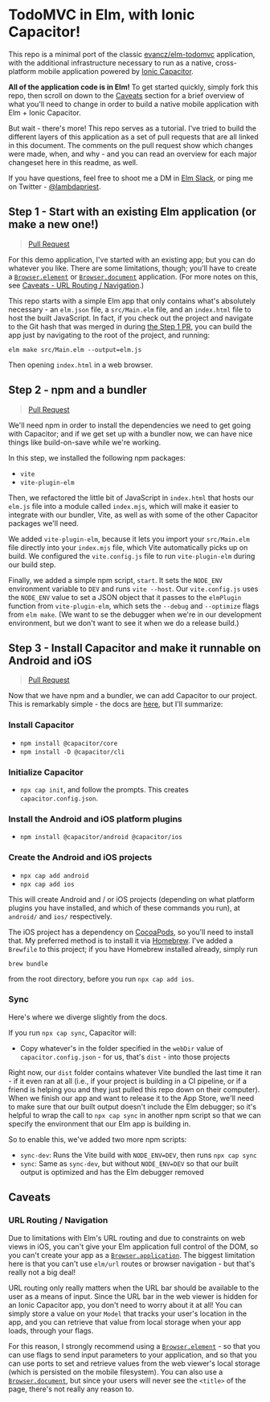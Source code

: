 # TodoMVC in Elm, with Ionic Capacitor!

This repo is a minimal port of the classic [evancz/elm-todomvc](https://github.com/evancz/elm-todomvc) application, with the additional infrastructure necessary to run as a native, cross-platform mobile application powered by [Ionic Capacitor](https://capacitorjs.com/docs/).

**All of the application code is in Elm!** To get started quickly, simply fork this repo, then scroll on down to the [Caveats](#caveats) section for a brief overview of what you'll need to change in order to build a native mobile application with Elm + Ionic Capacitor.

But wait - there's more! This repo serves as a tutorial. I've tried to build the different layers of this application as a set of pull requests that are all linked in this document. The comments on the pull request show which changes were made, when, and why - and you can read an overview for each major changeset here in this readme, as well.

If you have questions, feel free to shoot me a DM in [Elm Slack](https://elmlang.slack.com/), or ping me on Twitter - [@lambdapriest](https://twitter.com/lambdapriest).

## Step 1 - Start with an existing Elm application (or make a new one!)

> [Pull Request](https://github.com/jmpavlick/elm-todomvc-capacitor/pull/1)

For this demo application, I've started with an existing app; but you can do whatever you like. There are some limitations, though; you'll have to create a [`Browser.element`](https://package.elm-lang.org/packages/elm/browser/latest/Browser#element) or [`Browser.document`](https://package.elm-lang.org/packages/elm/browser/latest/Browser#document) application. (For more notes on this, see [Caveats - URL Routing / Navigation](#url-routing--navigation).)

This repo starts with a simple Elm app that only contains what's absolutely necessary - an `elm.json` file, a `src/Main.elm` file, and an `index.html` file to host the built JavaScript. In fact, if you check out the project and navigate to the Git hash that was merged in during [the Step 1 PR](https://github.com/jmpavlick/elm-todomvc-capacitor/pull/1), you can build the app just by navigating to the root of the project, and running:

```
elm make src/Main.elm --output=elm.js
```

Then opening `index.html` in a web browser.

## Step 2 - npm and a bundler

> [Pull Request](https://github.com/jmpavlick/elm-todomvc-capacitor/pull/2)

We'll need npm in order to install the dependencies we need to get going with Capacitor; and if we get set up with a bundler now, we can have nice things like build-on-save while we're working.

In this step, we installed the following npm packages:

* `vite`
* `vite-plugin-elm`

Then, we refactored the little bit of JavaScript in `index.html` that hosts our `elm.js` file into a module called `index.mjs`, which will make it easier to integrate with our bundler, Vite, as well as with some of the other Capacitor packages we'll need.

We added `vite-plugin-elm`, because it lets you import your `src/Main.elm` file directly into your `index.mjs` file, which Vite automatically picks up on build. We configured the `vite.config.js` file to run `vite-plugin-elm` during our build step.

Finally, we added a simple npm script, `start`. It sets the `NODE_ENV` environment variable to `DEV` and runs `vite --host`. Our `vite.config.js` uses the `NODE_ENV` value to set a JSON object that it passes to the `elmPlugin` function from `vite-plugin-elm`, which sets the `--debug` and `--optimize` flags from `elm make`. (We want to se the debugger when we're in our development environment, but we don't want to see it when we do a release build.)

## Step 3 - Install Capacitor and make it runnable on Android and iOS

> [Pull Request](https://github.com/jmpavlick/elm-todomvc-capacitor/pull/3)

Now that we have npm and a bundler, we can add Capacitor to our project. This is remarkably simple - the docs are [here](https://capacitorjs.com/docs/getting-started#add-capacitor-to-your-web-app), but I'll summarize:

### Install Capacitor

* `npm install @capacitor/core`
* `npm install -D @capacitor/cli`

### Initialize Capacitor

* `npx cap init`, and follow the prompts. This creates `capacitor.config.json`.

### Install the Android and iOS platform plugins

* `npm install @capacitor/android @capacitor/ios`

### Create the Android and iOS projects

* `npx cap add android`
* `npx cap add ios`

This will create Android and / or iOS projects (depending on what platform plugins you have installed, and which of these commands you run), at `android/` and `ios/` respectively.

The iOS project has a dependency on [CocoaPods](https://cocoapods.org/), so you'll need to install that. My preferred method is to install it via [Homebrew](https://brew.sh/). I've added a `Brewfile` to this project; if you have Homebrew installed already, simply run

```
brew bundle
```

from the root directory, before you run `npx cap add ios`.

### Sync

Here's where we diverge slightly from the docs.

If you run `npx cap sync`, Capacitor will:

* Copy whatever's in the folder specified in the `webDir` value of `capacitor.config.json` - for us, that's `dist` - into those projects

Right now, our `dist` folder contains whatever Vite bundled the last time it ran - if it even ran at all (i.e., if your project is building in a CI pipeline, or if a friend is helping you and they just pulled this repo down on their computer). When we finish our app and want to release it to the App Store, we'll need to make sure that our built output doesn't include the Elm debugger; so it's helpful to wrap the call to `npx cap sync` in another npm script so that we can specify the environment that our Elm app is building in.

So to enable this, we've added two more npm scripts:

* `sync-dev`: Runs the Vite build with `NODE_ENV=DEV`, then runs `npx cap sync`
* `sync`: Same as `sync-dev`, but without `NODE_ENV=DEV` so that our built output is optimized and has the Elm debugger removed


## Caveats

### URL Routing / Navigation

Due to limitations with Elm's URL routing and due to constraints on web views in iOS, you can't give your Elm application full control of the DOM, so you can't create your app as a [`Browser.application`](https://package.elm-lang.org/packages/elm/browser/latest/Browser#application). The biggest limitation here is that you can't use `elm/url` routes or browser navigation - but that's really not a big deal!

URL routing only really matters when the URL bar should be available to the user as a means of input. Since the URL bar in the web viewer is hidden for an Ionic Capacitor app, you don't need to worry about it at all! You can simply store a value on your `Model` that tracks your user's location in the app, and you can retrieve that value from local storage when your app loads, through your flags.

For this reason, I strongly recommend using a [`Browser.element`](https://package.elm-lang.org/packages/elm/browser/latest/Browser#element) - so that you can use flags to send input parameters to your application, and so that you can use ports to set and retrieve values from the web viewer's local storage (which is persisted on the mobile filesystem). You can also use a [`Browser.document`](https://package.elm-lang.org/packages/elm/browser/latest/Browser#document), but since your users will never see the `<title>` of the page, there's not really any reason to.